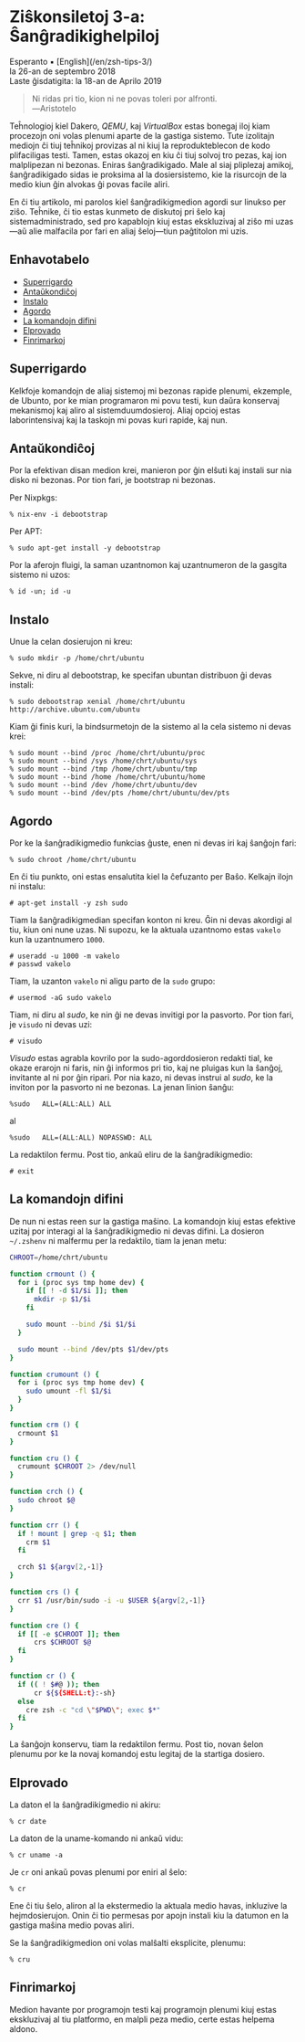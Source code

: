 Ziŝkonsiletoj 3-a: Ŝanĝradikighelpiloj
======================================

<div class="center">Esperanto ▪ [English](/en/zsh-tips-3/)</div>
<div class="center">la 26-an de septembro 2018</div>
<div class="center">Laste ĝisdatigita: la 18-an de Aprilo 2019</div>

>Ni ridas pri tio, kion ni ne povas toleri por alfronti.<br>
>―Aristotelo

Teĥnologioj kiel Dakero, *QEMU*, kaj *VirtualBox* estas bonegaj iloj kiam procezojn oni volas plenumi
aparte de la gastiga sistemo. Tute izolitajn mediojn ĉi tiuj teĥnikoj provizas al ni kiuj la
reprodukteblecon de kodo plifaciligas testi. Tamen, estas okazoj en kiu ĉi tiuj solvoj tro pezas,
kaj ion malplipezan ni bezonas. Eniras ŝanĝradikigado. Male al siaj pliplezaj amikoj, ŝanĝradikigado
sidas ie proksima al la dosiersistemo, kie la risurcojn de la medio kiun ĝin alvokas ĝi povas facile
aliri.

En ĉi tiu artikolo, mi parolos kiel ŝanĝradikigmedion agordi sur linukso per ziŝo. Teĥnike, ĉi tio
estas kunmeto de diskutoj pri ŝelo kaj sistemadministrado, sed pro kapablojn kiuj estas ekskluzivaj
al ziŝo mi uzas—aŭ alie malfacila por fari en aliaj ŝeloj—tiun paĝtitolon mi uzis.


<a name="et"></a>Enhavotabelo
-----------------------------

- [Superrigardo](#superrigardo)
- [Antaŭkondiĉoj](#antauxkondicxoj)
- [Instalo](#instalo)
- [Agordo](#agordo)
- [La komandojn difini](#komandoj)
- [Elprovado](#elprovado)
- [Finrimarkoj](#finrimarkoj)


<a name="superrigardo"></a>Superrigardo
---------------------------------------

Kelkfoje komandojn de aliaj sistemoj mi bezonas rapide plenumi, ekzemple, de Ubunto, por ke mian
programaron mi povu testi, kun daŭra konservaj mekanismoj kaj aliro al sistemduumdosieroj. Aliaj
opcioj estas laborintensivaj kaj la taskojn mi povas kuri rapide, kaj nun.


<a name="antauxkondicxoj"></a>Antaŭkondiĉoj
-------------------------------------------

Por la efektivan disan medion krei, manieron por ĝin elŝuti kaj instali sur nia disko ni
bezonas. Por tion fari, je bootstrap ni bezonas.

Per Nixpkgs:

    % nix-env -i debootstrap

Per APT:

    % sudo apt-get install -y debootstrap

Por la aferojn fluigi, la saman uzantnomon kaj uzantnumeron de la gasgita sistemo ni uzos:

    % id -un; id -u


<a name="instalo"></a>Instalo
-----------------------------

Unue la celan dosierujon ni kreu:

    % sudo mkdir -p /home/chrt/ubuntu

Sekve, ni diru al debootstrap, ke specifan ubuntan distribuon ĝi devas instali:

    % sudo debootstrap xenial /home/chrt/ubuntu http://archive.ubuntu.com/ubuntu

Kiam ĝi finis kuri, la bindsurmetojn de la sistemo al la cela sistemo ni devas krei:

    % sudo mount --bind /proc /home/chrt/ubuntu/proc
    % sudo mount --bind /sys /home/chrt/ubuntu/sys
    % sudo mount --bind /tmp /home/chrt/ubuntu/tmp
    % sudo mount --bind /home /home/chrt/ubuntu/home
    % sudo mount --bind /dev /home/chrt/ubuntu/dev
    % sudo mount --bind /dev/pts /home/chrt/ubuntu/dev/pts


<a name="agordo"></a>Agordo
---------------------------

Por ke la ŝanĝradikigmedio funkcias ĝuste, enen ni devas iri kaj ŝanĝojn fari:

    % sudo chroot /home/chrt/ubuntu

En ĉi tiu punkto, oni estas ensalutita kiel la ĉefuzanto per Baŝo. Kelkajn ilojn ni instalu:

    # apt-get install -y zsh sudo

Tiam la ŝanĝradikigmedian specifan konton ni kreu. Ĝin ni devas akordigi al tiu, kiun oni nune
uzas. Ni supozu, ke la aktuala uzantnomo estas `vakelo` kun la uzantnumero `1000`.

    # useradd -u 1000 -m vakelo
    # passwd vakelo

Tiam, la uzanton `vakelo` ni aligu parto de la `sudo` grupo:

    # usermod -aG sudo vakelo

Tiam, ni diru al *sudo*, ke nin ĝi ne devas invitigi por la pasvorto. Por tion fari, je `visudo` ni
devas uzi:

    # visudo

*Visudo* estas agrabla kovrilo por la sudo-agorddosieron redakti tial, ke okaze erarojn ni faris,
nin ĝi informos pri tio, kaj ne pluigas kun la ŝanĝoj, invitante al ni por ĝin ripari.  Por nia
kazo, ni devas instrui al *sudo*, ke la inviton por la pasvorto ni ne bezonas. La jenan linion
ŝanĝu:

    %sudo   ALL=(ALL:ALL) ALL

al

    %sudo   ALL=(ALL:ALL) NOPASSWD: ALL

La redaktilon fermu. Post tio, ankaŭ eliru de la ŝanĝradikigmedio:

    # exit


<a name="komandoj"></a>La komandojn difini
------------------------------------------

De nun ni estas reen sur la gastiga maŝino. La komandojn kiuj estas efektive uzitaj por interagi al
la ŝanĝradikigmedio ni devas difini. La dosieron `~/.zshenv` ni malfermu per la redaktilo, tiam la
jenan metu:

```bash
CHROOT=/home/chrt/ubuntu

function crmount () {
  for i (proc sys tmp home dev) {
    if [[ ! -d $1/$i ]]; then
      mkdir -p $1/$i
    fi

    sudo mount --bind /$i $1/$i
  }

  sudo mount --bind /dev/pts $1/dev/pts
}

function crumount () {
  for i (proc sys tmp home dev) {
    sudo umount -fl $1/$i
  }
}

function crm () {
  crmount $1
}

function cru () {
  crumount $CHROOT 2> /dev/null
}

function crch () {
  sudo chroot $@
}

function crr () {
  if ! mount | grep -q $1; then
    crm $1
  fi

  crch $1 ${argv[2,-1]}
}

function crs () {
  crr $1 /usr/bin/sudo -i -u $USER ${argv[2,-1]}
}

function cre () {
  if [[ -e $CHROOT ]]; then
      crs $CHROOT $@
  fi
}

function cr () {
  if (( ! $#@ )); then
      cr ${${SHELL:t}:-sh}
  else
    cre zsh -c "cd \"$PWD\"; exec $*"
  fi
}
```

La ŝanĝojn konservu, tiam la redaktilon fermu. Post tio, novan ŝelon plenumu por ke la novaj komandoj
estu legitaj de la startiga dosiero.


<a name="elprovado"></a>Elprovado
---------------------------------

La daton el la ŝanĝradikigmedio ni akiru:

    % cr date

La daton de la uname-komando ni ankaŭ vidu:

    % cr uname -a

Je `cr` oni ankaŭ povas plenumi por eniri al ŝelo:

    % cr

Ene ĉi tiu ŝelo, aliron al la ekstermedio la aktuala medio havas, inkluzive la hejmdosierujon. Onin
ĉi tio permesas por apojn instali kiu la datumon en la gastiga maŝina medio povas aliri.

Se la ŝanĝradikigmedion oni volas malŝalti eksplicite, plenumu:

    % cru


<a name="finrimarkoj"></a>Finrimarkoj
-------------------------------------

Medion havante por programojn testi kaj programojn plenumi kiuj estas ekskluzivaj al tiu platformo,
en malpli peza medio, certe estas helpema aldono.
